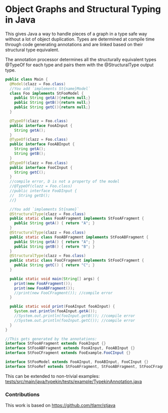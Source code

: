 # Object Graphs and Structural Typing in Java

This gives Java a way to handle pieces of a graph in a type safe way without a lot of object
duplication. Types are determined at compile time through code generating annotations and are 
linked based on their structural type equivalent.

The annotation processor determines all the structurally equivalent types @TypeOf for each type 
and pairs them with the @StructuralType output type.

```java
public class Main {
  @Model(clazz = Foo.class)
  //You add `implements St{name}Model`
  class Foo implements StFooModel {
    public String getA(){return null;}
    public String getB(){return null;}
    public String getC(){return null;}
  }

  @TypeOf(clazz = Foo.class)
  public interface FooAInput {
    String getA();
  }
  @TypeOf(clazz = Foo.class)
  public interface FooABInput {
    String getA();
    String getB();
  }
  @TypeOf(clazz = Foo.class)
  public interface FooCInput {
    String getC();
  }
  //compile error, D is not a property of the model
  //@TypeOf(clazz = Foo.class)
  //public interface FooDInput {
  //  String getD();
  //}

  //You add `implements St{name}`
  @StructuralType(clazz = Foo.class)
  public static class FooAFragment implements StFooAFragment {
    public String getA() { return "A"; }
  }
  @StructuralType(clazz = Foo.class)
  public static class FooABFragment implements StFooABFragment {
    public String getA() { return "A"; }
    public String getB() { return "B"; }
  }
  @StructuralType(clazz = Foo.class)
  public static class FooCFragment implements StFooCFragment {
    public String getC() { return "C"; }
  }

  public static void main(String[] args) {
    print(new FooAFragment());
    print(new FooABFragment());
    //print(new FooCFragment()); //compile error
  }

  public static void print(FooAInput fooAInput) {
    System.out.println(fooAInput.getA());
    //System.out.println(fooInput.getB()); //compile error
    //System.out.println(fooInput.getC()); //compile error
  }
}

//This gets generated by the annotations:
interface StFooAFragment extends FooAInput {}
interface StFooABFragment extends FooAInput, FooABInput {}
interface StFooCFragment extends FooExample.FooCInput {}

interface StFooModel extends FooAInput, FooABInput, FooCInput {}
interface StFooRef extends StFooAFragment, StFooABFragment, StFooCFragment {}
```

This can be extended to non-trivial examples:
[tests/src/main/java/typekin/tests/example/TypekinAnnotation.java](tests/src/main/java/typekin/tests/example/TypekinAnnotation.java)

### Contributions
This work is based on https://github.com/tlamr/stjava
